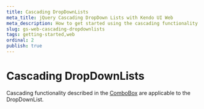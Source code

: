 ```yaml
---
title: Cascading DropDownLists
meta_title: jQuery Cascading DropDown Lists with Kendo UI Web
meta_description: How to get started using the cascading functionality of Kendo UI DropDownList widget.
slug: gs-web-cascading-dropdownlists
tags: getting-started,web
ordinal: 2
publish: true
---
```


# Cascading DropDownLists

Cascading functionality described in the [ComboBox](http://docs.kendoui.com/getting-started/web/combobox/cascading) are applicable to the DropDownList.
 
